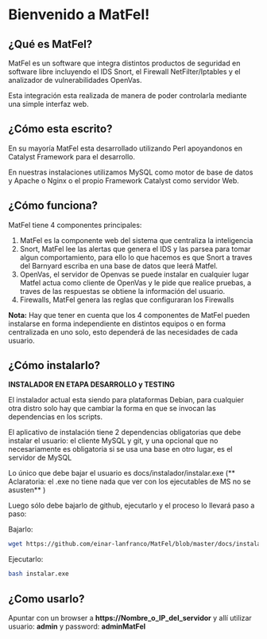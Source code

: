 Bienvenido a MatFel!
=====================

¿Qué es MatFel?
----------------

MatFel es un software que integra distintos productos de seguridad en software libre incluyendo el IDS Snort,
el Firewall NetFilter/Iptables y el analizador de vulnerabilidades OpenVas.

Esta integración esta realizada de manera de poder controlarla mediante una simple interfaz web.

¿Cómo esta escrito?
-------------------

En su mayoría MatFel esta desarrollado utilizando Perl apoyandonos en Catalyst Framework para el desarrollo.

En nuestras instalaciones utilizamos MySQL como motor de base de datos y Apache o Nginx o el propio Framework Catalyst como servidor Web.

¿Cómo funciona?
---------------

MatFel tiene 4 componentes principales: 

1. MatFel es la componente web del sistema que centraliza la inteligencia 
2. Snort, MatFel lee las alertas que genera el IDS y las parsea para tomar algun comportamiento, para ello lo que hacemos es que Snort a traves del Barnyard escriba en una base de datos que leerá Matfel.
3. OpenVas, el servidor de Openvas se puede instalar en cualquier lugar Matfel actua como cliente de OpenVas y le pide que realice pruebas, a traves de las respuestas se obtiene la información del usuario.
4. Firewalls, MatFel genera las reglas que configuraran los Firewalls


**Nota:** Hay que tener en cuenta que los 4 componentes de MatFel pueden instalarse en forma independiente en distintos equipos o en forma centralizada en uno solo, esto dependerá de las necesidades de cada usuario.


¿Cómo instalarlo?
-----------------

**INSTALADOR EN ETAPA DESARROLLO y TESTING**

El instalador actual esta siendo para plataformas Debian, para cualquier otra distro solo hay que cambiar la forma en que se invocan las dependencias en los scripts.

El aplicativo de instalación tiene 2 dependencias obligatorias que debe instalar el usuario: el cliente MySQL y git, y una opcional que no necesariamente es obligatoria si se usa una base en otro lugar, es el servidor de MySQL

Lo único que debe bajar el usuario es docs/instalador/instalar.exe (** Aclaratoria: el .exe no tiene nada que ver con los ejecutables de MS no se asusten** )

Luego sólo debe bajarlo de github, ejecutarlo y el proceso lo llevará paso a paso:

Bajarlo:
```bash
wget https://github.com/einar-lanfranco/MatFel/blob/master/docs/instalador/instalar.exe
```
Ejecutarlo:
```bash
bash instalar.exe

```


¿Como usarlo?
-------------

Apuntar con un browser a **https://Nombre_o_IP_del_servidor** y allí utilizar usuario: **admin**  y password: **adminMatFel**
